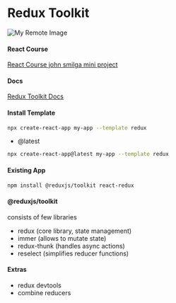 # Redux Toolkit

![My Remote Image](https://hybridheroes.de/blog/content/images/2022/03/redux-toolkit-1400.jpg)

#### React Course

[ React Course john smilga mini project](https://www.udemy.com/course/react-tutorial-and-projects-course/?referralCode=FEE6A921AF07E2563CEF)

#### Docs

[Redux Toolkit Docs](https://redux-toolkit.js.org/introduction/getting-started)

#### Install Template

```sh
npx create-react-app my-app --template redux
```

- @latest

```sh
npx create-react-app@latest my-app --template redux
```

#### Existing App

```sh
npm install @reduxjs/toolkit react-redux
```

#### @reduxjs/toolkit

consists of few libraries

- redux (core library, state management)
- immer (allows to mutate state)
- redux-thunk (handles async actions)
- reselect (simplifies reducer functions)

#### Extras

- redux devtools
- combine reducers

